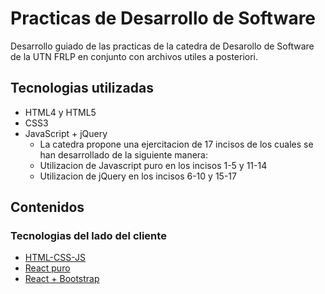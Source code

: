 # Practicas de Desarrollo de Software
Desarrollo guiado de las practicas de la catedra de Desarollo de Software de la UTN FRLP en conjunto con archivos utiles a posteriori.

## Tecnologias utilizadas
- HTML4 y HTML5
- CSS3
- JavaScript + jQuery
    - La catedra propone una ejercitacion de 17 incisos de los cuales se han desarrollado de la siguiente manera:
    - Utilizacion de Javascript puro en los incisos 1-5 y 11-14
    - Utilizacion de jQuery en los incisos 6-10 y 15-17

## Contenidos
### Tecnologias del lado del cliente
- [HTML-CSS-JS](https://github.com/SantiTalavera/UTN-DS25-practicas/tree/4465d9992742784e52d2e44507c7aa537d5831b6/HTML-CSS-JS)
- [React puro](https://github.com/SantiTalavera/UTN-DS25-practicas/tree/81419a82a987452362561606f259ae48f8edcbd0/React)
- [React + Bootstrap](https://github.com/SantiTalavera/UTN-DS25-practicas/tree/81419a82a987452362561606f259ae48f8edcbd0/React-ui-lib)
